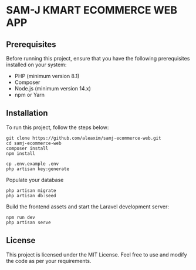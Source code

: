 # SAM-J KMART ECOMMERCE WEB APP

## Prerequisites

Before running this project, ensure that you have the following prerequisites installed on your system:
- PHP (minimum version 8.1)
- Composer
- Node.js (minimum version 14.x)
- npm or Yarn

## Installation

To run this project, follow the steps below:


```
git clone https://github.com/aleaxim/samj-ecommerce-web.git
cd samj-ecommerce-web
composer install
npm install

cp .env.example .env
php artisan key:generate
```

Populate your database
```
php artisan migrate
php artisan db:seed
```

Build the frontend assets and start the Laravel development server:
```
npm run dev
php artisan serve
```

## License

This project is licensed under the MIT License. Feel free to use and modify the code as per your requirements.


